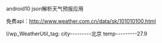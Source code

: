 android10 json解析天气预报应用

免费api：http://www.weather.com.cn/data/sk/101010100.html

I/wp_WeatherUtil_tag: city---------北京
    temp---------27.9
